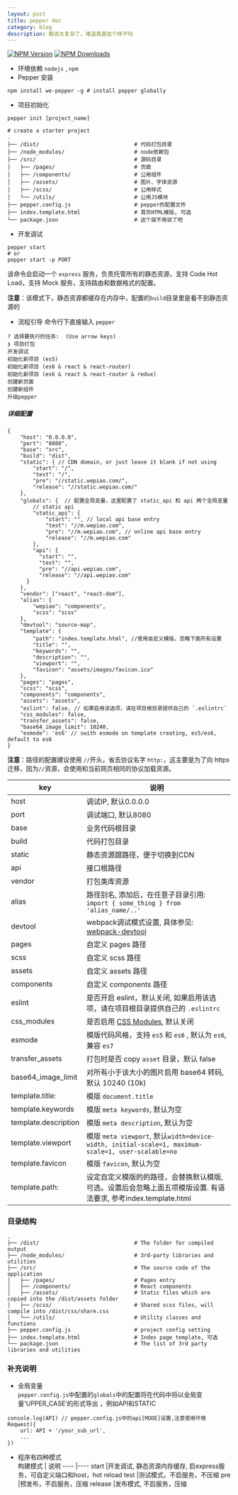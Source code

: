 ```yaml
---
layout: post
title: pepper doc
category: blog
description: 都说太复杂了，难道真是这个样子吗
---
```


[![NPM Version](http://img.shields.io/npm/v/we-pepper.svg?style=flat)](https://www.npmjs.org/package/we-pepper)
[![NPM Downloads](https://img.shields.io/npm/dm/we-pepper.svg?style=flat)](https://www.npmjs.org/package/we-pepper)

*  环境依赖 `nodejs` , `npm`
*  Pepper 安装   
```
npm install we-pepper -g # install pepper globally
```
*  项目初始化    

```
pepper init [project_name] 

# create a starter project
.
├── /dist/                              # 代码打包目录
├── /node_modules/                      # node依赖包
├── /src/                               # 源码目录
│   ├── /pages/                         # 页面
│   ├── /components/                    # 公用组件
│   ├── /assets/                        # 图片、字体资源
│   ├── /scss/                          # 公用样式    
│   └── /utils/                         # 公用JS模块
├── pepper.config.js                    # pepper的配置文件
├── index.template.html                 # 首页HTML模版, 可选
└── package.json                        # 这个就不用说了吧
```

*  开发调试 
 
```
pepper start
# or
pepper start -p PORT

```
该命令会启动一个 `express` 服务，负责托管所有的静态资源，支持 Code Hot Load，支持 Mock 服务，支持路由和数据格式的配置。
  
   **注意**：该模式下，静态资源都缓存在内存中，配置的`build`目录里是看不到静态资源的  
*  流程引导  命令行下直接输入 `pepper` 
 
```
? 选择要执行的任务:  (Use arrow keys)
❯ 项目打包
开发调试
初始化新项目 (es5)
初始化新项目 (es6 & react & react-router)
初始化新项目 (es6 & react & react-router & redux)
创建新页面
创建新组件
升级pepper

```
##### 详细配置  

```
{
    "host": "0.0.0.0",
    "port": "8080",
    "base": "src",
    "build": "dist",
    "static": { // CDN domain, or just leave it blank if not using
        "start": "/",
        "test": "/",
        "pre": "//static.wepiao.com/",
        "release": "//static.wepiao.com/"
    },
    "globals": {  // 配置全局变量，这里配置了 static_api 和 api 两个全局变量
        // static api
        "static_api": {
            "start": "", // local api base entry
            "test": "//m.wepiao.com",
            "pre": "//m.wepiao.com", // online api base entry
            "release": "//m.wepiao.com"
        },
        "api": {
          "start": "",
          "test": "",
          "pre": "//api.wepiao.com",
          "release": "//api.wepiao.com"
      }
    },
    "vendor": ["react", "react-dom"],
    "alias": {
        "wepiao": "components",
        "scss": "scss"
    },
    "devtool": "source-map",
    "template": {
        "path": "index.template.html", //使用自定义模版，忽略下面所有设置
        "title": "",
        "keywords": "",
        "description": "",
        "viewport": "",
        "favicon": "assets/images/favicon.ico"
    },
    "pages": "pages",
    "scss": "scss",
    "components": "components",
    "assets": "assets",
    "eslint": false, // 如果启用该选项，请在项目根目录提供自己的 `.eslintrc`
    "css_modules": false,
    "transfer_assets": false,
    "base64_image_limit": 10240,
    "esmode": 'es6' // swith esmode on template creating, es5/es6, default to es6
}
```
**注意**：路径的配置建议使用 `//`开头，省去协议名字 `http:`，这主要是为了向 https 迁移，因为`//`资源，会使用和当前网页相同的协议加载资源。

key                  | 说明                                                                                                       
----                 |----------
host                 | 调试IP, 默认0.0.0.0                                                                                        
port                 | 调试端口, 默认8080                                                                                         
base                 | 业务代码根目录                                                                                             
build                | 代码打包目录                                                                                               
static               | 静态资源跟路径，便于切换到CDN                                                                              
api                  | 接口根路径                                                                                                 
vendor               | 打包类库资源                                                                                               
alias                | 路径别名, 添加后，在任意子目录引用: `import { some_thing } from 'alias_name/..'`                           
devtool              | webpack调试模式设置, 具体参见: [webpack-devtool](http://webpack.github.io/docs/configuration.html#devtool) 
pages                | 自定义 pages 路径                                                                                          
scss                 | 自定义 scss 路径                                                                                           
assets               | 自定义 assets 路径                                                                                         
components           | 自定义 components 路径                                                                                     
eslint               | 是否开启 eslint，默认关闭, 如果启用该选项，请在项目根目录提供自己的 `.eslintrc`                            
css_modules          | 是否启用 [CSS Modules](https://github.com/css-modules/css-modules), 默认关闭                               
esmode               | 模版代码风格，支持 `es5` 和 `es6` , 默认为 `es6`, 兼容 `es7`                                               
transfer_assets      | 打包时是否 copy `asset` 目录，默认 false                                                                   
base64_image_limit   | 对所有小于该大小的图片启用 base64 转码, 默认 10240 (10k)                                                   
template.title:      | 模版 `document.title`                                                                                      
template.keywords    | 模版 `meta keywords`, 默认为空                                                                             
template.description | 模版 `meta description`, 默认为空                                                                          
template.viewport    | 模版 `meta viewport`, 默认`width=device-width, initial-scale=1, maximum-scale=1, user-scalable=no`         
template.favicon     | 模版 `favicon`, 默认为空                                                                                   
template.path:       | 设定自定义模版的的路径，会替换默认模版,可选。设置后会忽略上面五项模版设置. 有语法要求, 参考index.template.html 

### 目录结构

```
.
├── /dist/                              # The folder for compiled output
├── /node_modules/                      # 3rd-party libraries and utilities
├── /src/                               # The source code of the application
│   ├── /pages/                         # Pages entry
│   ├── /components/                    # React components
│   ├── /assets/                        # Static files which are copied into the /dist/assets folder
│   ├── /scss/                          # Shared scss files, will compile into /dist/css/share.css
│   └── /utils/                         # Utility classes and functions
├── pepper.config.js                    # project config setting
├── index.template.html                 # Index page template, 可选
└── package.json                        # The list of 3rd party libraries and utilities
```

### 补充说明

  -  全局变量  
 `pepper.config.js`中配置的`globals`中的配置将在代码中将以全局变量'UPPER_CASE'的形式导出 ，例如API和STATIC
 
 ```
 console.log(API) // pepper.config.js中的api[MODE]设置,注意使用环境
 Reqwest({
     url: API + '/your_sub_url',
     ...
 })
 ```
  -  程序有四种模式  
构建模式            |  说明
----                |----
start               |开发调试, 静态资源内存缓存, 启express服务，可自定义端口和host，hot reload
test                |测试模式，不启服务，不压缩 
pre                 |预发布，不启服务，压缩
release             |发布模式, 不启服务，压缩
